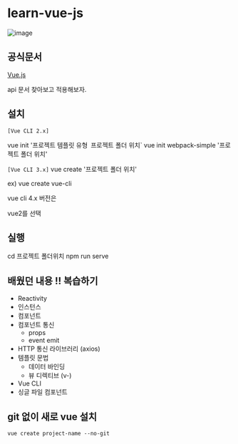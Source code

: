 # learn-vue-js

![image](https://user-images.githubusercontent.com/66653324/104791199-385dea80-57dd-11eb-80ce-8d3222b59319.png)

## 공식문서

[Vue.js](vuejs.org)

api 문서 찾아보고 적용해보자.

## 설치

`[Vue CLI 2.x]`

vue init '프로젝트 템플릿 유형` `프로젝트 폴더 위치`
vue init webpack-simple '프로젝트 폴더 위치'

`[Vue CLI 3.x]`
vue create '프로젝트 폴더 위치'

ex) vue create vue-cli

vue cli 4.x 버전은

vue2를 선택

## 실행

cd 프로젝트 폴더위치
npm run serve

## 배웠던 내용 !! 복습하기

- Reactivity
- 인스턴스
- 컴포넌트
- 컴포넌트 통신
  - props
  - event emit
- HTTP 통신 라이브러리 (axios)
- 템플릿 문법
  - 데이터 바인딩
  - 뷰 디렉티브 (v-)
- Vue CLI
- 싱글 파일 컴포넌트

## git 없이 새로 vue 설치

```
vue create project-name --no-git
```
